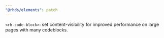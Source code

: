 ```yaml
---
"@rhds/elements": patch
---
```

`<rh-code-block>`: set content-visibility for improved performance on large pages with many codeblocks.
